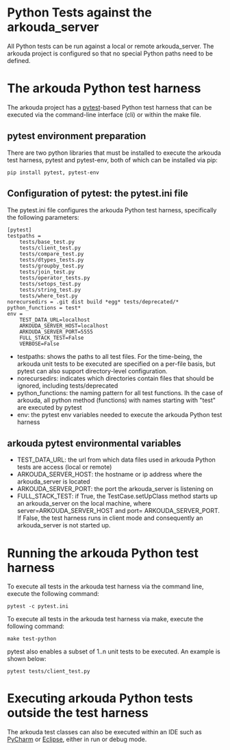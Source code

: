 # Python Tests against the arkouda\_server

All Python tests can be run against a local or remote arkouda\_server. The arkouda project is configured so that
no special Python paths need to be defined.
  
# The arkouda Python test harness

The arkouda project has a [pytest](https://docs.pytest.org/en/latest/)-based Python test harness that can be executed 
via the command-line interface (cli) or within the make file. 

## pytest environment preparation

There are two python libraries that must be installed to execute the arkouda test harness, pytest and pytest-env,
both of which can be installed via pip:
```
pip install pytest, pytest-env
```
## Configuration of pytest: the pytest.ini file

The pytest.ini file configures the arkouda Python test harness, specifically the following parameters:

```
[pytest]
testpaths = 
    tests/base_test.py
    tests/client_test.py
    tests/compare_test.py
    tests/dtypes_tests.py
    tests/groupby_test.py
    tests/join_test.py
    tests/operator_tests.py
    tests/setops_test.py
    tests/string_test.py
    tests/where_test.py
norecursedirs = .git dist build *egg* tests/deprecated/*
python_functions = test*
env =
    TEST_DATA_URL=localhost
    ARKOUDA_SERVER_HOST=localhost
    ARKOUDA_SERVER_PORT=5555
    FULL_STACK_TEST=False
    VERBOSE=False
```
* testpaths: shows the paths to all test files. For the time-being, the arkouda unit tests to be executed are 
specified on a per-file basis, but pytest can also support directory-level configuration. 
* norecursedirs: indicates which directories contain files that should be ignored, including tests/deprecated
* python\_functions: the naming pattern for all test functions. Ih the case of arkouda, all python method (functions)
  with names starting with "test" are executed by pytest
* env: the pytest env variables needed to execute the arkouda Python test harness 

## arkouda pytest environmental variables
* TEST\_DATA\_URL: the url from which data files used in arkouda Python tests are access (local or remote)
* ARKOUDA\_SERVER\_HOST: the hostname or ip address where the arkouda\_server is located
* ARKOUDA\_SERVER\_PORT: the port the arkouda\_server is listening on
* FULL_STACK_TEST: if True, the TestCase.setUpClass method starts up an arkouda\_server on the local machine, where
  server=ARKOUDA\_SERVER\_HOST and port= ARKOUDA\_SERVER\_PORT. If False, the test harness runs in client mode and 
  consequently an arkouda\_server is not started up.


# Running the arkouda Python test harness

To execute all tests in the arkouda test harness via the command line, execute the following command:

```
pytest -c pytest.ini 
```

To execute all tests in the arkouda test harness via make, execute the following command:

```
make test-python
```
pytest also enables a subset of 1..n unit tests to be executed. An example is shown below:

```
pytest tests/client_test.py
```
# Executing arkouda Python tests outside the test harness

The arkouda test classes can also be executed within an IDE such as [PyCharm](https://www.jetbrains.com/pycharm/) or 
[Eclipse](https://www.eclipse.org/ide/), either in run or debug mode.